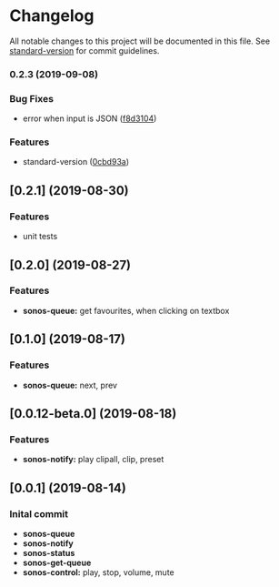 # Changelog

All notable changes to this project will be documented in this file. See [standard-version](https://github.com/conventional-changelog/standard-version) for commit guidelines.

### 0.2.3 (2019-09-08)


### Bug Fixes

* error when input is JSON ([f8d3104](https://github.com/naimo84/node-red-contrib-sonos-http-api/commit/f8d3104))


### Features

* standard-version ([0cbd93a](https://github.com/naimo84/node-red-contrib-sonos-http-api/commit/0cbd93a))

<a name="0.2.1"></a>
## [0.2.1] (2019-08-30)

### Features

* unit tests

<a name="0.2.0"></a>
## [0.2.0] (2019-08-27)

### Features

* **sonos-queue:** get favourites, when clicking on textbox

<a name="0.1.0"></a>
## [0.1.0] (2019-08-17)

### Features

* **sonos-queue:** next, prev

<a name="0.0.12-beta.0"></a>
## [0.0.12-beta.0] (2019-08-18)

### Features

* **sonos-notify:** play clipall, clip, preset

<a name="0.0.1"></a>
## [0.0.1] (2019-08-14)

### Inital commit

* **sonos-queue** 
* **sonos-notify** 
* **sonos-status** 
* **sonos-get-queue** 
* **sonos-control:** play, stop, volume, mute